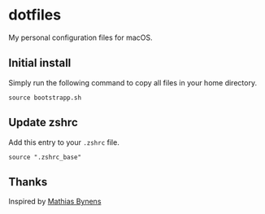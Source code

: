 # dotfiles

My personal configuration files for macOS.

## Initial install

Simply run the following command to copy all files in your home directory.

```
source bootstrapp.sh
```

## Update zshrc

Add this entry to your `.zshrc` file.

```
source ".zshrc_base"
```

## Thanks

Inspired by [Mathias Bynens](https://github.com/mathiasbynens/dotfiles)
